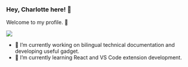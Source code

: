 ### Hey, Charlotte here! 👋

Welcome to my profile. 👏

![](https://github-readme-stats.vercel.app/api?username=CharLotteiu)


- 🔭 I’m currently working on bilingual technical documentation and developing useful gadget.
- 🌱 I’m currently learning React and VS Code extension development.

<!--
**CharLotteiu/CharLotteiu** is a ✨ _special_ ✨ repository because its `README.md` (this file) appears on your GitHub profile.

Here are some ideas to get you started:

- 🔭 I’m currently working on ...
- 🌱 I’m currently learning ...
- 👯 I’m looking to collaborate on ...
- 🤔 I’m looking for help with ...
- 💬 Ask me about ...
- 📫 How to reach me: ...
- 😄 Pronouns: ...
- ⚡ Fun fact: ...
-->
